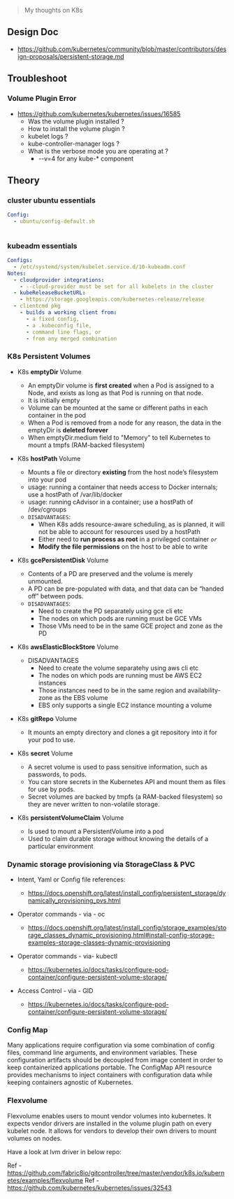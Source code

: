 
> My thoughts on K8s

## Design Doc

- https://github.com/kubernetes/community/blob/master/contributors/design-proposals/persistent-storage.md

## Troubleshoot

### Volume Plugin Error

- https://github.com/kubernetes/kubernetes/issues/16585
  - Was the volume plugin installed ?
  - How to install the volume plugin ?
  - kubelet logs ?
  - kube-controller-manager logs ?
  - What is the verbose mode you are operating at ?
    - --v=4 for any kube-* component

## Theory

### cluster ubuntu essentials

```yaml
Config:
  - ubuntu/config-default.sh
 
```

### kubeadm essentials

```yaml
Configs:
  - /etc/systemd/system/kubelet.service.d/10-kubeadm.conf
Notes:
  - cloudprovider integrations:
    - --cloud-provider must be set for all kubelets in the cluster
  - kubeReleaseBucketURL:
    - https://storage.googleapis.com/kubernetes-release/release
  - clientcmd pkg
    - builds a working client from:
      - a fixed config,
      - a .kubeconfig file,
      - command line flags, or
      - from any merged combination
```

### K8s Persistent Volumes

- K8s **emptyDir** Volume
  - An emptyDir volume is **first created** when a Pod is assigned to a Node, and exists as long as that Pod is running on that node. 
  - It is initially empty
  - Volume can be mounted at the same or different paths in each container in the pod
  - When a Pod is removed from a node for any reason, the data in the emptyDir is **deleted forever**
  - When emptyDir.medium field to "Memory" to tell Kubernetes to mount a tmpfs (RAM-backed filesystem)

- K8s **hostPath** Volume
  - Mounts a file or directory **existing** from the host node’s filesystem into your pod
  - usage: running a container that needs access to Docker internals; use a hostPath of /var/lib/docker
  - usage: running cAdvisor in a container; use a hostPath of /dev/cgroups
  - `DISADVANTAGES`:
    - When K8s adds resource-aware scheduling, as is planned, it will not be able to account for resources used by a hostPath
    - Either need to **run process as root** in a privileged container _`or`_
    - **Modify the file permissions** on the host to be able to write

- K8s **gcePersistentDisk** Volume
  - Contents of a PD are preserved and the volume is merely unmounted. 
  - A PD can be pre-populated with data, and that data can be “handed off” between pods.
  - `DISADVANTAGES`:
    - Need to create the PD separately using gce cli etc
    - The nodes on which pods are running must be GCE VMs
    - Those VMs need to be in the same GCE project and zone as the PD

- K8s **awsElasticBlockStore** Volume
  - DISADVANTAGES
    - Need to create the volume separatehy using aws cli etc
    - The nodes on which pods are running must be AWS EC2 instances
    - Those instances need to be in the same region and availability-zone as the EBS volume
    - EBS only supports a single EC2 instance mounting a volume

- K8s **gitRepo** Volume
  -  It mounts an empty directory and clones a git repository into it for your pod to use.

- K8s **secret** Volume
  - A secret volume is used to pass sensitive information, such as passwords, to pods.
  - You can store secrets in the Kubernetes API and mount them as files for use by pods. 
  - Secret volumes are backed by tmpfs (a RAM-backed filesystem) so they are never written to non-volatile storage.

- K8s **persistentVolumeClaim** Volume
  - Is used to mount a PersistentVolume into a pod
  - Used to claim durable storage without knowing the details of a particular environment

### Dynamic storage provisioning via StorageClass & PVC

- Intent, Yaml or Config file references:
  - https://docs.openshift.org/latest/install_config/persistent_storage/dynamically_provisioning_pvs.html

- Operator commands - via - oc
  - https://docs.openshift.org/latest/install_config/storage_examples/storage_classes_dynamic_provisioning.html#install-config-storage-examples-storage-classes-dynamic-provisioning

- Operator commands - via- kubectl
  - https://kubernetes.io/docs/tasks/configure-pod-container/configure-persistent-volume-storage/

- Access Control - via - GID
  - https://kubernetes.io/docs/tasks/configure-pod-container/configure-persistent-volume-storage/

### Config Map

Many applications require configuration via some combination of config files, command line arguments, and environment variables. These configuration artifacts should be decoupled from image content in order to keep containerized applications portable. The ConfigMap API resource provides mechanisms to inject containers with configuration data while keeping containers agnostic of Kubernetes.

### Flexvolume

Flexvolume enables users to mount vendor volumes into kubernetes. It expects vendor drivers are installed in the volume plugin path on every kubelet node. It allows for vendors to develop their own drivers to mount volumes on nodes.

Have a look at lvm driver in below repo:

Ref - https://github.com/fabric8io/gitcontroller/tree/master/vendor/k8s.io/kubernetes/examples/flexvolume
Ref - https://github.com/kubernetes/kubernetes/issues/32543
